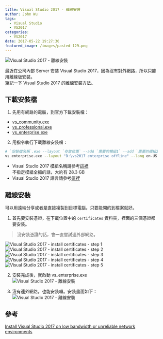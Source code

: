 ```yaml
---
title: Visual Studio 2017 - 離線安裝
author: John Wu
tags:
  - Visual Studio
  - VS2017
categories:
  - VS2017
date: 2017-05-22 19:27:30
featured_image: /images/pasted-129.png
---
```

![Visual Studio 2017 - 離線安裝](/images/pasted-129.png)

最近在公司內部 Server 安裝 Visual Studio 2017，因為沒有對外網路，所以只能用離線版安裝。  
筆記一下 Visual Studio 2017 的離線安裝方法。  

<!-- more -->

## 下載安裝檔

1. 先用有網路的電腦，到官方下載安裝檔：
 * [vs_community.exe](https://aka.ms/vs/15/release/vs_community.exe)  
 * [vs_professional.exe](https://aka.ms/vs/15/release/vs_professional.exe)  
 * [vs_enterprise.exe](https://aka.ms/vs/15/release/vs_enterprise.exe)  

2. 用指令執行下載離線安裝檔：  
```bash
# `安裝檔名稱`.exe --layout `存放位置` --add `需要的模組1` --add `需要的模組2` --lang `需要的語言`  
vs_enterprise.exe --layout "D:\vs2017 enterprise offline" --lang en-US
```
 * Visual Studio 2017 模組名稱請參考[這裡](https://docs.microsoft.com/en-us/visualstudio/install/workload-and-component-ids)  
  不指定模組全抓的話，大約有 28.3 GB  
 * Visual Studio 2017 語言請參考[這裡](https://docs.microsoft.com/en-us/visualstudio/install/install-vs-inconsistent-quality-network)  

## 離線安裝

可以用遠端分享或者是直接複製到目標電腦，只要能開的到檔案就好。  
1. 首先要安裝憑證，在下載位置中的 `certificates` 資料夾，裡面的三個憑證都要安裝。  
 > 沒安裝憑證的話，會一直嘗試連外部網路。  

![Visual Studio 2017 - install certificates - step 1](/images/pasted-123.png)
![Visual Studio 2017 - install certificates - step 2](/images/pasted-124.png)
![Visual Studio 2017 - install certificates - step 3](/images/pasted-125.png)
![Visual Studio 2017 - install certificates - step 4](/images/pasted-126.png)
![Visual Studio 2017 - install certificates - step 5](/images/pasted-127.png)
 
2. 安裝完成後，就啟動 vs_enterprise.exe  
![Visual Studio 2017 - 離線安裝](/images/pasted-128.png)

3. 沒有連外網路，也能安裝囉。安裝畫面如下：  
![Visual Studio 2017 - 離線安裝](/images/pasted-129.png)

## 參考

[Install Visual Studio 2017 on low bandwidth or unreliable network environments](https://docs.microsoft.com/en-us/visualstudio/install/install-vs-inconsistent-quality-network)